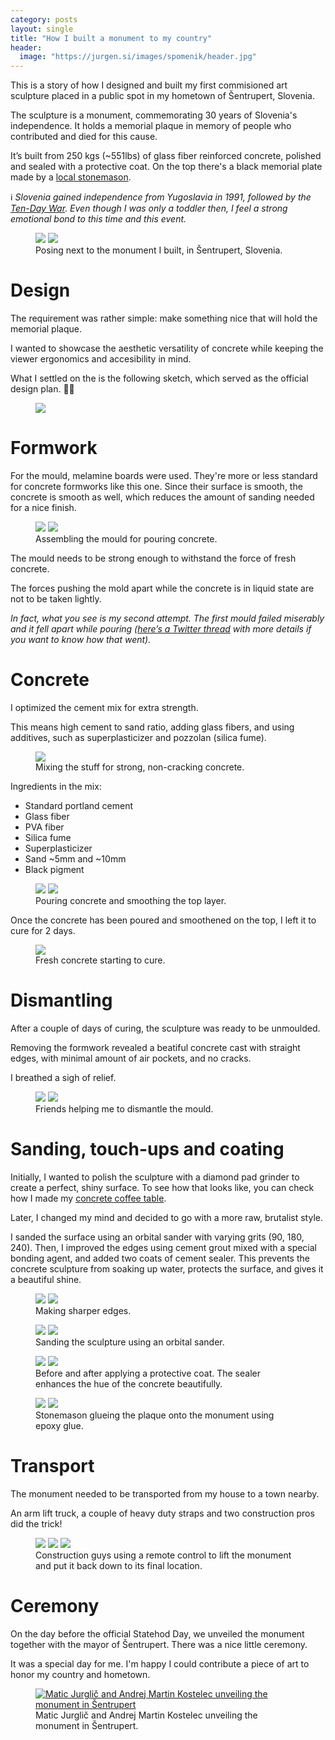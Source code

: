 ```yaml
---
category: posts
layout: single
title: "How I built a monument to my country"
header:
  image: "https://jurgen.si/images/spomenik/header.jpg"
---
```


This is a story of how I designed and built my first commisioned art sculpture placed in a public spot in my hometown of Šentrupert, Slovenia.

The sculpture is a monument, commemorating 30 years of Slovenia's independence. It holds a memorial plaque in memory of people who contributed and died for this cause.

It’s built from 250 kgs (~551lbs) of glass fiber reinforced concrete, polished and sealed with a protective coat. On the top there's a black memorial plate made by a [local stonemason](http://www.kamnosestvomeglic.si/).

ℹ️ _Slovenia gained independence from Yugoslavia in 1991, followed by the [Ten-Day War](https://en.wikipedia.org/wiki/Ten-Day_War). Even though I was only a toddler then, I feel a strong emotional bond to this time and this event._

<figure class="half">
    <a href="/images/spomenik/spomenik_sentrupert_slovenija_osamosvojitev.jpeg"><img src="/images/spomenik/spomenik_sentrupert_slovenija_osamosvojitev.jpeg"></a>
    <a href="/images/spomenik/spomenik_jurglic.jpeg"><img src="/images/spomenik/spomenik_jurglic.jpeg"></a>
    <figcaption>Posing next to the monument I built, in Šentrupert, Slovenia. </figcaption>
</figure>

# Design

The requirement was rather simple: make something nice that will hold the memorial plaque.

I wanted to showcase the aesthetic versatility of concrete while keeping the viewer ergonomics and accesibility in mind.

What I settled on the is the following sketch, which served as the official design plan. 🤷‍♂️

<figure class="half">
    <a href="/images/spomenik/sketch.jpeg"><img src="/images/spomenik/sketch.jpeg"></a>
    <!-- <a href="/images/spomenik/spomenik_sentrupert_slovenija_osamosvojitev.jpeg"><img src="/images/spomenik/spomenik_jurglic.jpeg"></a> -->
    <!-- <figcaption>Posing next to the monument I built, in Šentrupert, Slovenia.</figcaption> -->
</figure>

# Formwork

For the mould, melamine boards were used. They're more or less standard for concrete formworks like this one. Since their surface is smooth, the concrete is smooth as well, which reduces the amount of sanding needed for a nice finish.

<figure class="half">
    <a href="/images/spomenik/mould1.jpeg"><img src="/images/spomenik/mould1.jpeg"></a>
    <a href="/images/spomenik/mould2.jpeg"><img src="/images/spomenik/mould2.jpeg"></a>
    <figcaption>Assembling the mould for pouring concrete.</figcaption>
</figure>

The mould needs to be strong enough to withstand the force of fresh concrete.

The forces pushing the mold apart while the concrete is in liquid state are not to be taken lightly.

_In fact, what you see is my second attempt. The first mould failed miserably and it fell apart while pouring ([here’s a Twitter thread](https://twitter.com/matixmatix/status/1396183114221768704) with more details if you want to know how that went)._

# Concrete

I optimized the cement mix for extra strength.

This means high cement to sand ratio, adding glass fibers, and using additives, such as superplasticizer and pozzolan (silica fume).

<figure class="half">
    <a href="/images/spomenik/mix1.jpeg"><img src="/images/spomenik/mix1.jpeg"></a>
    <!-- <a href="/images/spomenik/mould2.jpeg"><img src="/images/spomenik/mould2.jpeg"></a> -->
    <figcaption>Mixing the stuff for strong, non-cracking concrete.</figcaption>
</figure>

Ingredients in the mix:

- Standard portland cement
- Glass fiber
- PVA fiber
- Silica fume
- Superplasticizer
- Sand ~5mm and ~10mm
- Black pigment

<figure class="half">
    <a href="/images/spomenik/pouring.jpg"><img src="/images/spomenik/pouring.jpg"></a>
    <a href="/images/spomenik/smoothening.jpeg"><img src="/images/spomenik/smoothening.jpeg"></a>
    <figcaption>Pouring concrete and smoothing the top layer.</figcaption>
</figure>

Once the concrete has been poured and smoothened on the top, I left it to cure for 2 days.

<figure class="half">
    <a href="/images/spomenik/curing.jpeg"><img src="/images/spomenik/curing.jpeg"></a>
    <figcaption>Fresh concrete starting to cure.</figcaption>
</figure>

# Dismantling

After a couple of days of curing, the sculpture was ready to be unmoulded.

Removing the formwork revealed a beatiful concrete cast with straight edges, with minimal amount of air pockets, and no cracks.

I breathed a sigh of relief.

<figure class="half">
  <a href="/images/spomenik/dismantling.jpeg"><img src="/images/spomenik/dismantling.jpeg"></a>
  <a href="/images/spomenik/dismantled.jpeg"><img src="/images/spomenik/dismantled.jpeg"></a>
  <figcaption>Friends helping me to dismantle the mould.</figcaption>
</figure>

# Sanding, touch-ups and coating

Initially, I wanted to polish the sculpture with a diamond pad grinder to create a perfect, shiny surface. To see how that looks like,
you can check how I made my [concrete coffee table](../concrete-coffee-table).

Later, I changed my mind and decided to go with a more raw, brutalist style.

I sanded the surface using an orbital sander with varying grits (90, 180, 240). Then, I improved the edges using cement grout mixed with a special
bonding agent, and added two coats of cement sealer. This prevents the concrete sculpture from soaking up water, protects the surface, and gives it a beautiful shine.

<figure class="half">
  <a href="/images/spomenik/edges.jpeg"><img src="/images/spomenik/edges.jpeg"></a>
  <a href="/images/spomenik/edge_grout.jpeg"><img src="/images/spomenik/edge_grout.jpeg"></a>
  <figcaption>Making sharper edges.</figcaption>
</figure>

<figure class="half">
  <a href="/images/spomenik/sanding.jpeg"><img src="/images/spomenik/sanding.jpeg"></a>
  <a href="/images/spomenik/sanding2.jpeg"><img src="/images/spomenik/sanding2.jpeg"></a>

  <figcaption>Sanding the sculpture using an orbital sander.</figcaption>
</figure>

<figure class="half">
  <a href="/images/spomenik/raw.jpeg"><img src="/images/spomenik/raw.jpeg"></a>
  <a href="/images/spomenik/coated_3.jpeg"><img src="/images/spomenik/coated_3.jpeg"></a>
  <figcaption>Before and after applying a protective coat. The sealer enhances the hue of the concrete beautifully.</figcaption>
</figure>

<figure class="half">
  <a href="/images/spomenik/plate_1.jpeg"><img src="/images/spomenik/plate_1.jpeg"></a>
  <a href="/images/spomenik/plate_2.jpeg"><img src="/images/spomenik/plate_2.jpeg"></a>

  <figcaption>Stonemason glueing the plaque onto the monument using epoxy glue.</figcaption>
</figure>

# Transport

The monument needed to be transported from my house to a town nearby.

An arm lift truck, a couple of heavy duty straps and two construction pros did the trick!

<figure class="half">
  <a href="/images/spomenik/transport_1.jpeg"><img src="/images/spomenik/transport_1.jpeg"></a>
  <a href="/images/spomenik/transport_2.jpeg"><img src="/images/spomenik/transport_2.jpeg"></a>
  <a href="/images/spomenik/transport_3.jpeg"><img src="/images/spomenik/transport_3.jpeg"></a>

  <figcaption>Construction guys using a remote control to lift the monument and put it back down to its final location.</figcaption>
</figure>

# Ceremony

On the day before the official Statehod Day, we unveiled the monument together with the mayor of Šentrupert. There was a nice little ceremony.

It was a special day for me. I'm happy I could contribute a piece of art to honor my country and hometown.

<figure class="">
  <a href="/images/spomenik/matic_jurglic_martin_kostelec_sentrupert.JPG"><img src="/images/spomenik/matic_jurglic_martin_kostelec_sentrupert.JPG" alt="Matic Jurglič and Andrej Martin Kostelec unveiling the monument in Šentrupert"></a>
  <figcaption>Matic Jurglič and Andrej Martin Kostelec unveiling the monument in Šentrupert.</figcaption>
</figure>
